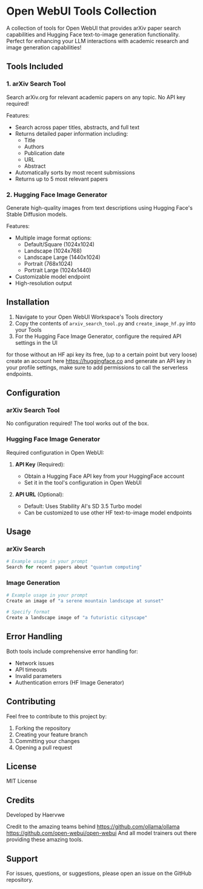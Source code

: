 # Open WebUI Tools Collection

A collection of tools for Open WebUI that provides arXiv paper search capabilities and Hugging Face text-to-image generation functionality. Perfect for enhancing your LLM interactions with academic research and image generation capabilities!

## Tools Included

### 1. arXiv Search Tool
Search arXiv.org for relevant academic papers on any topic. No API key required!

Features:
- Search across paper titles, abstracts, and full text
- Returns detailed paper information including:
  - Title
  - Authors
  - Publication date
  - URL
  - Abstract
- Automatically sorts by most recent submissions
- Returns up to 5 most relevant papers

### 2. Hugging Face Image Generator
Generate high-quality images from text descriptions using Hugging Face's Stable Diffusion models.

Features:
- Multiple image format options:
  - Default/Square (1024x1024)
  - Landscape (1024x768)
  - Landscape Large (1440x1024)
  - Portrait (768x1024)
  - Portrait Large (1024x1440)
- Customizable model endpoint
- High-resolution output

## Installation

1. Navigate to your Open WebUI Workspace's Tools directory
2. Copy the contents of `arxiv_search_tool.py` and `create_image_hf.py` into your Tools
3. For the Hugging Face Image Generator, configure the required API settings in the UI

for those without an HF api key its free, (up to a certain point but very loose) create an account here https://huggingface.co and generate an API key in your profile settings, make sure to add permissions to call the serverless endpoints.

## Configuration

### arXiv Search Tool
No configuration required! The tool works out of the box.

### Hugging Face Image Generator
Required configuration in Open WebUI:

1. **API Key** (Required):
   - Obtain a Hugging Face API key from your HuggingFace account
   - Set it in the tool's configuration in Open WebUI

2. **API URL** (Optional):
   - Default: Uses Stability AI's SD 3.5 Turbo model
   - Can be customized to use other HF text-to-image model endpoints

## Usage

### arXiv Search
```python
# Example usage in your prompt
Search for recent papers about "quantum computing"
```

### Image Generation
```python
# Example usage in your prompt
Create an image of "a serene mountain landscape at sunset"

# Specify format
Create a landscape image of "a futuristic cityscape"
```

## Error Handling

Both tools include comprehensive error handling for:
- Network issues
- API timeouts
- Invalid parameters
- Authentication errors (HF Image Generator)

## Contributing

Feel free to contribute to this project by:
1. Forking the repository
2. Creating your feature branch
3. Committing your changes
4. Opening a pull request

## License

MIT License

## Credits

Developed by Haervwe

Credit to the amazing teams behind 
https://github.com/ollama/ollama
https://github.com/open-webui/open-webui
And all model trainers out there providing these amazing tools.

## Support

For issues, questions, or suggestions, please open an issue on the GitHub repository.
